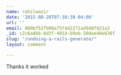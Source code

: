 ```yaml
---
name: rahilwazir
date: '2015-08-20T07:38:38-04:00'
url: ''
email: 800bf52fb00a75f4d2271ad948f821a3
_id: c2c6a4bb-8d3f-4014-b9eb-50dae40e636f
slug: "/undoing-a-rails-generate/"
layout: comment

---
```


Thanks it worked
